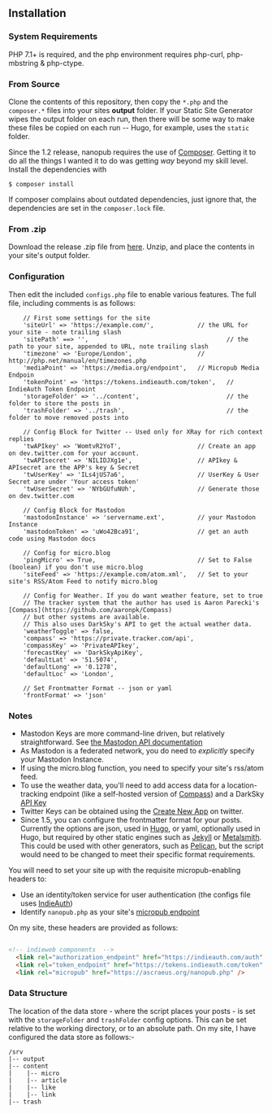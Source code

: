 
Installation
------------

### System Requirements

PHP 7.1+ is required, and the php environment requires php-curl, php-mbstring & php-ctype.

### From Source
Clone the contents of this repository, then copy the `*.php` and the `composer.*` files into your sites **output** folder. If your Static Site Generator wipes the output folder on each run, then there will be some way to make these files be copied on each run -- Hugo, for example, uses the `static` folder.

Since the 1.2 release, nanopub requires the use of [Composer](https://getcomposer.org/). Getting it to do all the things I wanted it to do was getting _way_ beyond my skill level. Install the dependencies with

```
$ composer install
```

If composer complains about outdated dependencies, just ignore that, the dependencies are set in the `composer.lock` file.

### From .zip

Download the release .zip file from [here](https://github.com/dg01d/nanopub/releases). Unzip, and place the contents in your site's output folder. 

### Configuration

Then edit the included `configs.php` file to enable various features. The full file, including comments is as follows:

```
	// First some settings for the site
	'siteUrl' => 'https://example.com/',			// the URL for your site - note trailing slash
	'sitePath' ==> '',										// the path to your site, appended to URL, note trailing slash
	'timezone' => 'Europe/London',					// http://php.net/manual/en/timezones.php
	'mediaPoint' => 'https://media.org/endpoint',	// Micropub Media Endpoin
    'tokenPoint' => 'https://tokens.indieauth.com/token',	// IndieAuth Token Endpoint
	'storageFolder' => '../content',						// the folder to store the posts in
	'trashFolder' => '../trash',							// the folder to move removed posts into
	
	// Config Block for Twitter -- Used only for XRay for rich context replies
	'twAPIkey' => 'WomtvR2YoT',						// Create an app on dev.twitter.com for your account.
	'twAPIsecret' => 'NILIDJXg1e',					// APIkey & APIsecret are the APP's key & Secret
	'twUserKey' => 'ILs4jUS7a6',					// UserKey & User Secret are under 'Your access token'
	'twUserSecret' => 'NYbGUfuNUh',					// Generate those on dev.twitter.com

	// Config Block for Mastodon
	'mastodonInstance' => 'servername.ext',			// your Mastodon Instance
	'mastodonToken' => 'uWo42Bca91',				// get an auth code using Mastodon docs

	// Config for micro.blog
	'pingMicro' => True, 							// Set to False (boolean) if you don't use micro.blog
	'siteFeed' => 'https://example.com/atom.xml',	// Set to your site's RSS/Atom Feed to notify micro.blog

	// Config for Weather. If you do want weather feature, set to true 
    // The tracker system that the author has used is Aaron Parecki's [Compass](https://github.com/aaronpk/Compass)
    // but other systems are available.
    // This also uses DarkSky's API to get the actual weather data.
    'weatherToggle' => false,
	'compass' => 'https://private.tracker.com/api',
	'compassKey' => 'PrivateAPIkey',
	'forecastKey' => 'DarkSkyApiKey',
	'defaultLat' => '51.5074',
	'defaultLong' => '0.1278',
	'defaultLoc' => 'London',

	// Set Frontmatter Format -- json or yaml
	'frontFormat' => 'json'
```

### Notes

- Mastodon Keys are more command-line driven, but relatively straightforward. See [the Mastodon API documentation](https://github.com/tootsuite/documentation/blob/master/Using-the-API/Testing-with-cURL.md)
- As Mastodon is a federated network, you do need to _explicitly_ specify your Mastodon Instance.
- If using the micro.blog function, you need to specify your site's rss/atom feed.
- To use the weather data, you'll need to add access data for a location-tracking endpoint (like a self-hosted version of [Compass](https://github.com/aaronpk/Compass)) and a DarkSky [API Key](https://darksky.net/dev/docs)
- Twitter Keys can be obtained using the [Create New App](https://apps.twitter.com/app/new) on twitter.
- Since 1.5, you can configure the frontmatter format for your posts. Currently the options are json, used in [Hugo](https://gohugo.io/content-management/front-matter/), or yaml, optionally used in Hugo, but required by other static engines such as [Jekyll](https://jekyllrb.com/docs/frontmatter/) or [Metalsmith](http://www.metalsmith.io). This could be used with other generators, such as [Pelican](docs.getpelican.com/en/stable/content.html), but the script would need to be changed to meet their specific format requirements.


You will need to set your site up with the requisite micropub-enabling headers to:

- Use an identity/token service for user authentication (the configs file uses [IndieAuth](https://indieauth.com/setup))
- Identify `nanopub.php` as your site's [micropub endpoint](https://indieweb.org/Micropub#How_to_implement)

On my site, these headers are provided as follows:

```html

<!-- indieweb components  -->
  <link rel="authorization_endpoint" href="https://indieauth.com/auth" />
  <link rel="token_endpoint" href="https://tokens.indieauth.com/token" />
  <link rel="micropub" href="https://ascraeus.org/nanopub.php" />
```

### Data Structure

The location of the data store - where the script places your posts - is set with the `storageFolder` and `trashFolder` config options. This can be set relative to the working directory, or to an absolute path. On my site, I have configured the data store as follows:-

```
/srv
|-- output
|-- content
|    |-- micro
|    |-- article
|    |-- like
|    |-- link
|-- trash
```
